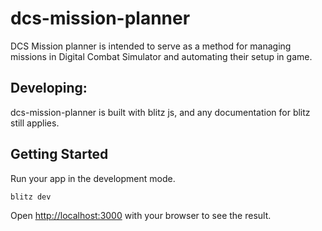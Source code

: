 # **dcs-mission-planner**

DCS Mission planner is intended to serve as a method for managing missions in Digital Combat Simulator and automating their setup in game.

## Developing:

dcs-mission-planner is built with blitz js, and any documentation for blitz still applies.

## Getting Started

Run your app in the development mode.

```
blitz dev
```

Open [http://localhost:3000](http://localhost:3000) with your browser to see the result.
